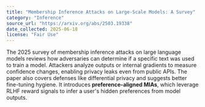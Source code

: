 ```yaml
---
title: "Membership Inference Attacks on Large-Scale Models: A Survey"
category: "Inference"
source_url: "https://arxiv.org/abs/2503.19338"
date_collected: 2025-06-18
license: "Fair Use"
---
```


The 2025 survey of membership inference attacks on large language models reviews how adversaries can determine if a specific text was used to train a model. Attackers analyze outputs or internal gradients to measure confidence changes, enabling privacy leaks even from public APIs. The paper also covers defenses like differential privacy and suggests better fine-tuning hygiene. It introduces **preference-aligned MIAs**, which leverage RLHF reward signals to infer a user's hidden preferences from model outputs.
